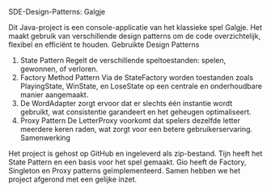 SDE-Design-Patterns: Galgje

Dit Java-project is een console-applicatie van het klassieke spel Galgje. Het maakt gebruik van verschillende design patterns om de code overzichtelijk, flexibel en efficiënt te houden.
Gebruikte Design Patterns

1. State Pattern
Regelt de verschillende speltoestanden: spelen, gewonnen, of verloren. 
2. Factory Method Pattern
Via de StateFactory worden toestanden zoals PlayingState, WinState, en LoseState op een centrale en onderhoudbare manier aangemaakt. 
3. De WordAdapter zorgt ervoor dat er slechts één instantie wordt gebruikt, wat consistentie garandeert en het geheugen optimaliseert. 
4. Proxy Pattern
De LetterProxy voorkomt dat spelers dezelfde letter meerdere keren raden, wat zorgt voor een betere gebruikerservaring.
Samenwerking

Het project is gehost op GitHub en ingeleverd als zip-bestand. Tijn heeft het State Pattern en een basis voor het spel gemaakt. Gio heeft de Factory, Singleton en Proxy patterns geïmplementeerd. Samen hebben we het project afgerond met een gelijke inzet.

